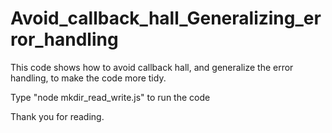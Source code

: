 # Avoid_callback_hall_Generalizing_error_handling

This code shows how to avoid callback hall, and generalize the error handling, to make the code more tidy. 

Type "node mkdir_read_write.js" to run the code

Thank you for reading. 
